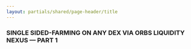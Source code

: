 ```yaml
---
layout: partials/shared/page-header/title
---
```


### SINGLE SIDED-FARMING ON ANY DEX VIA ORBS LIQUIDITY NEXUS — PART 1

